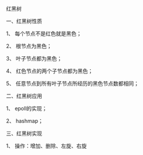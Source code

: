 红黑树

一、红黑树性质

  1、 每个节点不是红色就是黑色；

  2、 根节点为黑色；

  3、 叶子节点都为黑色；

  4、 红色节点的两个子节点都为黑色；

  5、 任意节点到所有叶子节点所经历的黑色节点数都相同；



二、红黑树应用

  1、 epoll的实现；

  2、 hashmap；



三、红黑树实现

  1、 操作：增加、删除、左旋、右旋
